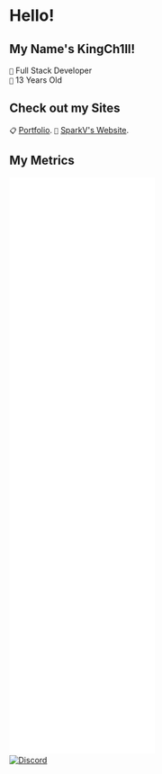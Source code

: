 # Hello!

## My Name's KingCh1ll!
`🚀` Full Stack Developer<br>
`🎂` 13 Years Old<br>

## Check out my Sites
`📋` [Portfolio](https://www.ch1ll.tk).
`🤖` [SparkV's Website](https://www.sparkv.tk).

## My Metrics
![Metrics](https://github.com/KingCh1ll/KingCh1ll/blob/KingCh1ll/github-metrics.svg)
<br>
<a href="https://dsc.bio/kingch1ll">
  ![Discord](https://discord.c99.nl/widget/theme-2/571811686617710592.png)
</a>
